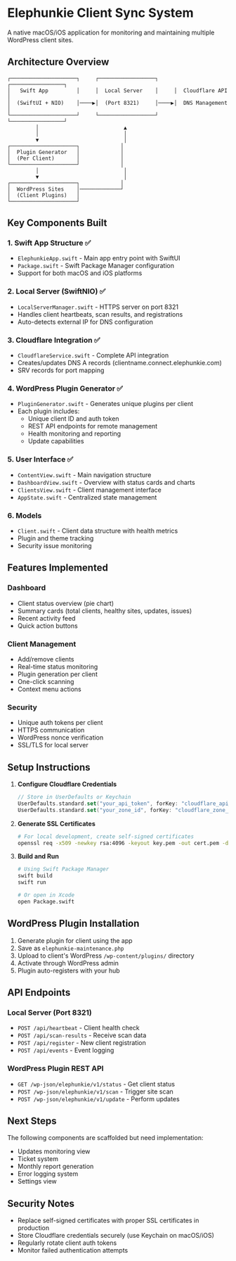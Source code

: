 # Elephunkie Client Sync System

A native macOS/iOS application for monitoring and maintaining multiple WordPress client sites.

## Architecture Overview

```
┌─────────────────────┐     ┌──────────────────┐     ┌─────────────────┐
│   Swift App         │     │  Local Server    │     │  Cloudflare API │
│  (SwiftUI + NIO)    │────▶│  (Port 8321)     │────▶│  DNS Management │
└─────────────────────┘     └──────────────────┘     └─────────────────┘
         │                           ▲
         │                           │
         ▼                           │
┌─────────────────────┐             │
│  Plugin Generator   │             │
│  (Per Client)       │             │
└─────────────────────┘             │
         │                           │
         ▼                           │
┌─────────────────────┐             │
│  WordPress Sites    │─────────────┘
│  (Client Plugins)   │
└─────────────────────┘
```

## Key Components Built

### 1. **Swift App Structure** ✅
- `ElephunkieApp.swift` - Main app entry point with SwiftUI
- `Package.swift` - Swift Package Manager configuration
- Support for both macOS and iOS platforms

### 2. **Local Server (SwiftNIO)** ✅
- `LocalServerManager.swift` - HTTPS server on port 8321
- Handles client heartbeats, scan results, and registrations
- Auto-detects external IP for DNS configuration

### 3. **Cloudflare Integration** ✅
- `CloudflareService.swift` - Complete API integration
- Creates/updates DNS A records (clientname.connect.elephunkie.com)
- SRV records for port mapping

### 4. **WordPress Plugin Generator** ✅
- `PluginGenerator.swift` - Generates unique plugins per client
- Each plugin includes:
  - Unique client ID and auth token
  - REST API endpoints for remote management
  - Health monitoring and reporting
  - Update capabilities

### 5. **User Interface** ✅
- `ContentView.swift` - Main navigation structure
- `DashboardView.swift` - Overview with status cards and charts
- `ClientsView.swift` - Client management interface
- `AppState.swift` - Centralized state management

### 6. **Models**
- `Client.swift` - Client data structure with health metrics
- Plugin and theme tracking
- Security issue monitoring

## Features Implemented

### Dashboard
- Client status overview (pie chart)
- Summary cards (total clients, healthy sites, updates, issues)
- Recent activity feed
- Quick action buttons

### Client Management
- Add/remove clients
- Real-time status monitoring
- Plugin generation per client
- One-click scanning
- Context menu actions

### Security
- Unique auth tokens per client
- HTTPS communication
- WordPress nonce verification
- SSL/TLS for local server

## Setup Instructions

1. **Configure Cloudflare Credentials**
   ```swift
   // Store in UserDefaults or Keychain
   UserDefaults.standard.set("your_api_token", forKey: "cloudflare_api_token")
   UserDefaults.standard.set("your_zone_id", forKey: "cloudflare_zone_id")
   ```

2. **Generate SSL Certificates**
   ```bash
   # For local development, create self-signed certificates
   openssl req -x509 -newkey rsa:4096 -keyout key.pem -out cert.pem -days 365 -nodes
   ```

3. **Build and Run**
   ```bash
   # Using Swift Package Manager
   swift build
   swift run
   
   # Or open in Xcode
   open Package.swift
   ```

## WordPress Plugin Installation

1. Generate plugin for client using the app
2. Save as `elephunkie-maintenance.php`
3. Upload to client's WordPress `/wp-content/plugins/` directory
4. Activate through WordPress admin
5. Plugin auto-registers with your hub

## API Endpoints

### Local Server (Port 8321)
- `POST /api/heartbeat` - Client health check
- `POST /api/scan-results` - Receive scan data
- `POST /api/register` - New client registration
- `POST /api/events` - Event logging

### WordPress Plugin REST API
- `GET /wp-json/elephunkie/v1/status` - Get client status
- `POST /wp-json/elephunkie/v1/scan` - Trigger site scan
- `POST /wp-json/elephunkie/v1/update` - Perform updates

## Next Steps

The following components are scaffolded but need implementation:
- Updates monitoring view
- Ticket system
- Monthly report generation
- Error logging system
- Settings view

## Security Notes

- Replace self-signed certificates with proper SSL certificates in production
- Store Cloudflare credentials securely (use Keychain on macOS/iOS)
- Regularly rotate client auth tokens
- Monitor failed authentication attempts